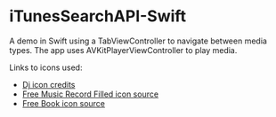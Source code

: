 # iTunesSearchAPI-Swift
A demo in Swift using a TabViewController to navigate between media types. The app uses AVKitPlayerViewController to play media.

Links to icons used:

<ul>
  <li><a href="https://icons8.com/web-app/3403/DJ">Dj icon credits</a></li>
  <li><a href="https://icons8.com/web-app/9403/Music-Record-Filled">Free Music Record Filled icon source</a></li>
  <li><a href="https://icons8.com/web-app/453/Book">Free Book icon source</a></li>
<ul>

